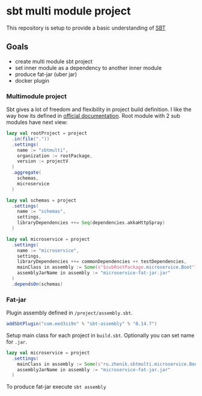 # sbt multi module project
This repository is setup to provide a basic understanding of [SBT](https://github.com/sbt/sbt)

## Goals
* create multi module sbt project
* set inner module as a dependency to another inner module 
* produce fat-jar (uber jar) 
* docker plugin

### Multimodule project
Sbt gives a lot of freedom and flexibility in project build definition. 
I like the way how its defined in [official documentation](https://www.scala-sbt.org/release/docs/Basic-Def-Examples.html).
Root module with 2 sub modules have next view: 
```scala
lazy val rootProject = project
  .in(file("."))
  .settings(
    name := "sbtmulti",
    organization := rootPackage,
    version := projectV
  )
  .aggregate(
    schemas,
    microservice
  )

lazy val schemas = project
  .settings(
    name := "schemas",
    settings,
    libraryDependencies ++= Seq(dependencies.akkaHttpSpray)
  )

lazy val microservice = project
  .settings(
    name := "microservice",
    settings,
    libraryDependencies ++= commonDependencies ++ testDependencies,
    mainClass in assembly := Some(s"$subRootPackage.microservice.Boot"),
    assemblyJarName in assembly := "microservice-fat-jar.jar"
  )
  .dependsOn(schemas)
```


### Fat-jar
Plugin assembly defined in `/project/assembly.sbt`.

```scala
addSbtPlugin("com.eed3si9n" % "sbt-assembly" % "0.14.7")
``` 

Setup main class for each project in `build.sbt`. Optionally you can set name for `.jar`.  

```scala
lazy val microservice = project
  .settings(
    mainClass in assembly := Some(s"ru.zhenik.sbtmulti.microservice.Boot"),
    assemblyJarName in assembly := "microservice-fat-jar.jar"
  )
```

To produce fat-jar execute `sbt assembly`
